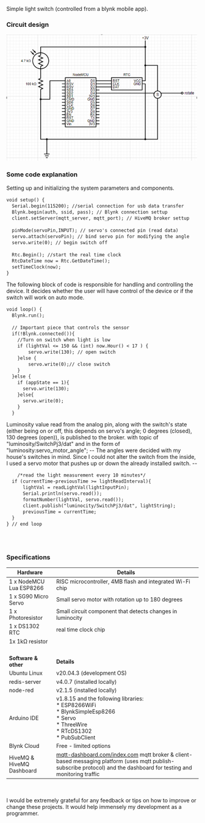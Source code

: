 
Simple light switch (controlled from a blynk mobile app).

### Circuit design

<img src="circuit_design.png" alt="circuit design" width="500px">

### Some code explanation

Setting up and initializing the system parameters and components.
```
void setup() {
  Serial.begin(115200); //serial connection for usb data transfer
  Blynk.begin(auth, ssid, pass); // Blynk connection settup
  client.setServer(mqtt_server, mqtt_port); // HiveMQ broker settup
  
  pinMode(servoPin,INPUT); // servo's connected pin (read data)
  servo.attach(servoPin); // bind servo pin for modifying the angle
  servo.write(0); // begin switch off

  Rtc.Begin(); //start the real time clock
  RtcDateTime now = Rtc.GetDateTime();
  setTimeClock(now);
}
```

The following block of code is responsible for handling and controlling the device. It decides whether the user will have control of the device or if the switch will work on auto mode.
```
void loop() {
  Blynk.run();
  
  // Important piece that controls the sensor
  if(!Blynk.connected()){
    //Turn on switch when light is low
    if (lightVal <= 150 && (int) now.Hour() < 17 ) {
        servo.write(130); // open switch
    }else {
        servo.write(0);// close switch
    }
  }else {
    if (appState == 1){
      servo.write(130);
    }else{
      servo.write(0);
    }
  }
```

Luminosity value read from the analog pin, along with the switch's state (either being on or off, this depends on servo's angle; 0 degrees (closed), 130 degrees (open)), is published to the broker. 
with topic of "luminosity/SwitchPj3/dat" and in the form of "luminosity:servo_motor_angle";
-- The angles were decided with my house's switches in mind. Since I could not alter the switch from the inside, I used a servo motor that pushes up or down the already installed switch. --

```
    /*read the light measurement every 10 minutes*/
  if (currentTime-previousTime >= lightReadInterval){
      lightVal = readLightVal(lightInputPin);
      Serial.println(servo.read());
      formatNumber(lightVal, servo.read());
      client.publish("luminocity/SwitchPj3/dat", lightString);
      previousTime = currentTime;
  } 
} // end loop
```
<br><br>

### Specifications 

| Hardware | Details |
| --- | --- |
| 1 x NodeMCU Lua ESP8266 | RISC microcontroller, 4MB flash and integrated Wi-Fi chip |
| 1 x SG90 Micro Servo | Small servo motor with rotation up to 180 degrees |
| 1 x Photoresistor | Small circuit component that detects changes in luminocity |
| 1 x DS1302 RTC | real time clock chip
| 1x 1kΩ resistor | |
|  <br>  | <br>   |
| **Software & other** | **Details** |
| Ubuntu Linux | v20.04.3 (development OS) |
| redis-server | v4.0.7 (installed locally) |
| node-red | v2.1.5 (installed locally) |
| Arduino IDE | v1.8.15 and the following libraries: <br> * ESP8266WiFi <br> * BlynkSimpleEsp8266 <br> * Servo <br> * ThreeWire <br> * RTcDS1302 <br> * PubSubClient |
| Blynk Cloud | Free - limited options |
| HiveMQ & HiveMQ Dashboard | [mqtt-dashboard.com/index.com](mqtt-dashboard.com/index.com) mqtt broker & client-based messaging platform (uses mqtt publish-subscribe protocol) and the dashboard for testing and  monitoring traffic|

<br><br>
I would be extremely grateful for any feedback or tips on how to improve or change these projects. It would help immensely my development as a programmer. 
